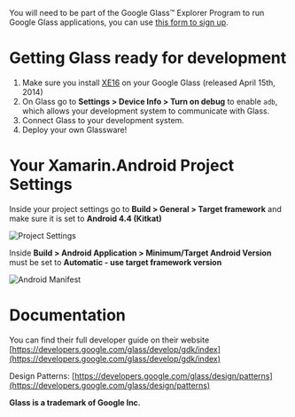 You will need to be part of the Google Glass™ Explorer Program to run Google Glass applications, you can use [this form to sign up](http://www.google.com/glass/start/how-to-get-one/?source=xamarin).

Getting Glass ready for development
===================================
1. Make sure you install [XE16](https://developers.google.com/glass/release-notes) on your Google Glass (released April 15th, 2014)
2. On Glass go to **Settings > Device Info > Turn on debug** to enable `adb`, which allows your development system to communicate with Glass.
3. Connect Glass to your development system.
4. Deploy your own Glassware!

Your Xamarin.Android Project Settings
=====================================

Inside your project settings go to **Build > General > Target framework** and make sure it is set to **Android 4.4 (Kitkat)**

![Project Settings](https://farm4.staticflickr.com/3808/13900997064_4016e4599e_o.png)

Inside  **Build > Android Application > Minimum/Target Android Version** must be set to **Automatic - use target framework version**

![Android Manifest](http://farm4.staticflickr.com/3698/11215581504_f9b61ddc6d_o.png)


Documentation
=============

You can find their full developer guide on their website [https://developers.google.com/glass/develop/gdk/index](https://developers.google.com/glass/develop/gdk/index)

Design Patterns: [https://developers.google.com/glass/design/patterns](https://developers.google.com/glass/design/patterns)


**Glass is a trademark of Google Inc.**